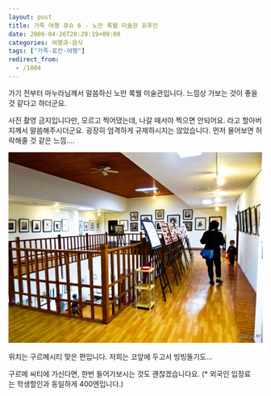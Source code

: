 ```yaml
---
layout: post
title: 가족 여행 큐슈 6 - 노만 록웰 미술관 유후인
date: 2009-04-26T20:29:19+09:00
categories: 여행과-음식
tags: ["가족-료칸-여행"]
redirect_from:
  - /1004
---
```


가기 전부터 마누라님께서 말씀하신 노만 록웰 미술관입니다. 느낌상 가보는 것이 좋을 것 같다고 하더군요.

사진 촬영 금지입니다만, 모르고 찍어댔는데, 나갈 때서야 찍으면 안되어요. 라고 할아버지께서 말씀해주시더군요. 굉장히 엄격하게 규제하시지는 않았습니다. 먼저 물어보면 허락해줄 것 같은 느낌....

![ ](/assets/media/uploads_1_cfile25.uf.2011391349F443711BBF5A.jpg)

위치는 구르메시티 맞은 편입니다. 저희는 코앞에 두고서 빙빙돌기도...

구르메 씨티에 가신다면, 한번 들어가보시는 것도 괜찮겠습니다요. (* 외국인 입장료는 학생할인과 동일하게 400엔입니다.)
